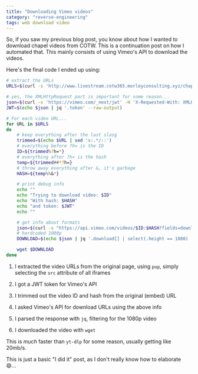 ```yaml
---
title: "Downloading Vimeo videos"
category: "reverse-engineering"
tags: web download video
---
```


So, if you saw my previous blog post, you know about how I wanted to download chapel videos from COTW.
This is a continuation post on how I automated that. This mainly consists of using Vimeo's API to download the videos.

Here's the final code I ended up using:

```bash
# extract the URLs
URLS=$(curl -s 'http://www.livestream.cotw365.morleyconsulting.xyz/chapels.php' | pup "iframe attr{src}")

# yes, the XMLHttpRequest part is important for some reason...
json=$(curl -s 'https://vimeo.com/_next/jwt' -H 'X-Requested-With: XMLHttpRequest')
JWT=$(echo $json | jq '.token' --raw-output)

# For each video URL...
for URL in $URLS
do
    # keep everything after the last slasg
    trimmed=$(echo $URL | sed 's:.*/::')
    # everything before ?h= is the ID
    ID=${trimmed%?h=*}
    # everything after ?h= is the hash
    temp=${trimmed##*?h=}
    # throw away everything after &, it's garbage
    HASH=${temp%%&*}

    # print debug info
    echo ""
    echo "Trying to download video: $ID"
    echo "With hash: $HASH"
    echo "and token: $JWT"
    echo ""

    # get info about formats
    json=$(curl -s "https://api.vimeo.com/videos/$ID:$HASH?fields=download.height%2Cdownload.link&action=load_download_config" -H "Authorization: jwt ${JWT}")
    # hardcoded 1080p
    DOWNLOAD=$(echo $json | jq '.download[] | select(.height == 1080) | .link' --raw-output)

    wget $DOWNLOAD
done
```

1. I extracted the video URLs from the original page, using `pup`, simply selecting the `src` attribute of all iframes

2. I got a JWT token for Vimeo's API

3. I trimmed out the video ID and hash from the original (embed) URL

4. I asked Vimeo's API for download URLs using the above info

5. I parsed the response with `jq`, filtering for the 1080p video

6. I downloaded the video with `wget`

This is *much* faster than `yt-dlp` for some reason, usually getting like 20mb/s.

This is just a basic "I did it" post, as I don't really know how to elaborate :smile:...
